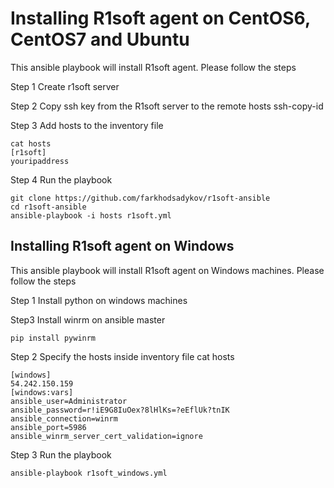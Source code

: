 # Installing R1soft agent on CentOS6, CentOS7 and Ubuntu
This ansible playbook will install R1soft agent. Please follow the steps

Step 1 Create r1soft server


Step 2 Copy ssh key from the R1soft server to the remote hosts
ssh-copy-id


Step 3 Add hosts to the inventory file
```
cat hosts
[r1soft]
youripaddress

```

Step 4 Run the playbook 

```
git clone https://github.com/farkhodsadykov/r1soft-ansible
cd r1soft-ansible
ansible-playbook -i hosts r1soft.yml
```


## Installing R1soft agent on Windows
This ansible playbook will install R1soft agent on Windows machines. Please follow the steps

Step 1 Install python on windows machines

Step3 Install winrm on ansible master
```
pip install pywinrm
```

Step 2 Specify the hosts inside inventory file
cat hosts
```
[windows]
54.242.150.159
[windows:vars]
ansible_user=Administrator
ansible_password=r!iE9G8IuOex?8lHlKs=?eEflUk?tnIK
ansible_connection=winrm
ansible_port=5986
ansible_winrm_server_cert_validation=ignore
```

Step 3 Run the playbook 

```
ansible-playbook r1soft_windows.yml
```